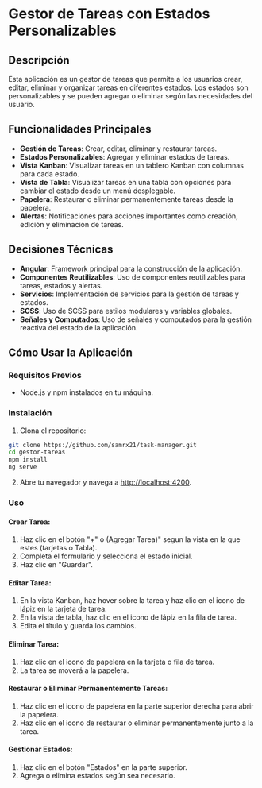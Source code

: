 # Gestor de Tareas con Estados Personalizables

## Descripción

Esta aplicación es un gestor de tareas que permite a los usuarios crear, editar, eliminar y organizar tareas en diferentes estados. Los estados son personalizables y se pueden agregar o eliminar según las necesidades del usuario.

## Funcionalidades Principales

- **Gestión de Tareas**: Crear, editar, eliminar y restaurar tareas.
- **Estados Personalizables**: Agregar y eliminar estados de tareas.
- **Vista Kanban**: Visualizar tareas en un tablero Kanban con columnas para cada estado.
- **Vista de Tabla**: Visualizar tareas en una tabla con opciones para cambiar el estado desde un menú desplegable.
- **Papelera**: Restaurar o eliminar permanentemente tareas desde la papelera.
- **Alertas**: Notificaciones para acciones importantes como creación, edición y eliminación de tareas.

## Decisiones Técnicas

- **Angular**: Framework principal para la construcción de la aplicación.
- **Componentes Reutilizables**: Uso de componentes reutilizables para tareas, estados y alertas.
- **Servicios**: Implementación de servicios para la gestión de tareas y estados.
- **SCSS**: Uso de SCSS para estilos modulares y variables globales.
- **Señales y Computados**: Uso de señales y computados para la gestión reactiva del estado de la aplicación.

## Cómo Usar la Aplicación

### Requisitos Previos

- Node.js y npm instalados en tu máquina.

### Instalación

1. Clona el repositorio:
  ```bash
  git clone https://github.com/samrx21/task-manager.git
  cd gestor-tareas
  npm install
  ng serve
  ```

2. Abre tu navegador y navega a [http://localhost:4200](http://localhost:4200).

### Uso

#### Crear Tarea:

1. Haz clic en el botón "+" o (Agregar Tarea)" segun la vista en la que estes (tarjetas o Tabla).
2. Completa el formulario y selecciona el estado inicial.
3. Haz clic en "Guardar".

#### Editar Tarea:

1. En la vista Kanban, haz hover sobre la tarea y haz clic en el icono de lápiz en la tarjeta de tarea.
2. En la vista de tabla, haz clic en el icono de lápiz en la fila de tarea.
3. Edita el título y guarda los cambios.

#### Eliminar Tarea:

1. Haz clic en el icono de papelera en la tarjeta o fila de tarea.
2. La tarea se moverá a la papelera.

#### Restaurar o Eliminar Permanentemente Tareas:

1. Haz clic en el icono de papelera en la parte superior derecha para abrir la papelera.
2. Haz clic en el icono de restaurar o eliminar permanentemente junto a la tarea.

#### Gestionar Estados:

1. Haz clic en el botón "Estados" en la parte superior.
2. Agrega o elimina estados según sea necesario.
